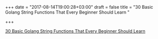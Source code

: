 +++
date = "2017-08-14T19:00:28+03:00"
draft = false
title = "30 Basic Golang String Functions That Every Beginner Should Learn  "

+++

<p><a href="http://www.golangprograms.com/golang/string-functions/">30 Basic Golang String Functions That Every Beginner Should Learn  </a></p>

